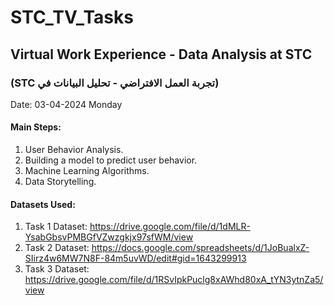 # STC_TV_Tasks
## Virtual Work Experience - Data Analysis at STC 
### (STC تجربة العمل الافتراضي - تحليل البيانات في)
Date: 03-04-2024 Monday
#### Main Steps: 
1. User Behavior Analysis.
2. Building a model to predict user behavior.
3. Machine Learning Algorithms.
4. Data Storytelling.

#### Datasets Used:
1. Task 1 Dataset: https://drive.google.com/file/d/1dMLR-YsabGbsvPMBGfVZwzgkjx97sfWM/view
2. Task 2 Dataset: https://docs.google.com/spreadsheets/d/1JoBualxZ-SIirz4w6MW7N8F-84m5uvWD/edit#gid=1643299913
3. Task 3 Dataset: https://drive.google.com/file/d/1RSvIpkPuclg8xAWhd80xA_tYN3ytnZa5/view
